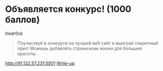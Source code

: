 # Объявляется конкурс! (1000 баллов)

fredr0ck

> Поучаствуй в конкурсе на лучший веб сайт и выиграй секретный приз!
Можешь добавлять страничкам жизни для большей красоты.

*http://91.132.57.231:5001*
[Write-up](writeup.md)
